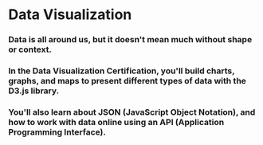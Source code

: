 # Data Visualization

### Data is all around us, but it doesn't mean much without shape or context.

### In the Data Visualization Certification, you'll build charts, graphs, and maps to present different types of data with the D3.js library.

### You'll also learn about JSON (JavaScript Object Notation), and how to work with data online using an API (Application Programming Interface).
